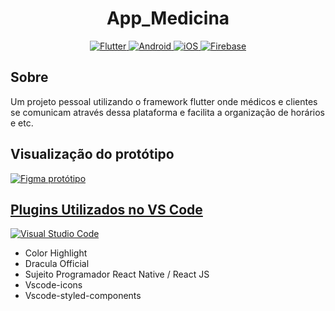 

<h1 align="center"> App_Medicina </h1> 

<!-- Imagens das Ferramentas/Frameworks utilizados -->

<p align="center">
  <a target="_blank" href="https://reactnative.dev">
    <img alt="Flutter" src="https://img.shields.io/badge/Flutter-02569B?style=for-the-badge&logo=flutter&logoColor=white" />
  </a>
  <a target="_blank" href="">
    <img alt="Android" src="https://img.shields.io/badge/Android-3DDC84?style=for-the-badge&logo=android&logoColor=white" />
  </a>
  <a target="_blank" href="">
    <img alt="iOS" src="https://img.shields.io/badge/iOS-000000?style=for-the-badge&logo=ios&logoColor=white" />
  </a>
  <a target="_blank" href="https://firebase.google.com/?hl=pt">
    <img alt="Firebase" src="https://img.shields.io/badge/firebase-ffca28?style=for-the-badge&logo=firebase&logoColor=black" />
  </a>
</p>

<!-- Sobre o projeto -->

<h2>Sobre</h2>
Um projeto pessoal utilizando o framework flutter onde médicos e clientes se comunicam através dessa plataforma
e facilita a organização de horários e etc.<br>

<!-- Protótipo do figma -->

<h2>Visualização do protótipo</h2>
<a target="_blank" href="https://www.figma.com/community/file/1058404911191588693/App_Medicina">
  <img alt="Figma protótipo" src="https://img.shields.io/badge/Figma-F24E1E?style=for-the-badge&logo=figma&logoColor=white"
</a>

<!-- Plugins VS Code -->
  
<h2>Plugins Utilizados no VS Code</h2>
<a target="_blank" href="https://code.visualstudio.com">
  <img alt="Visual Studio Code" src="https://img.shields.io/badge/Visual_Studio_Code-0078D4?style=for-the-badge&logo=visual%20studio%20code&logoColor=white" />
</a>
<p>
  <ul>
    <li>Color Highlight</li>
    <li>Dracula Official</li>
    <li>Sujeito Programador React Native / React JS</li>
    <li>Vscode-icons</li>
    <li>Vscode-styled-components</li>
  </ul>
</p>
